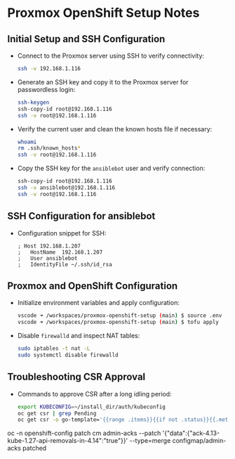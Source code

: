# Proxmox OpenShift Setup Notes

## Initial Setup and SSH Configuration
- Connect to the Proxmox server using SSH to verify connectivity:
    ```bash
    ssh -v 192.168.1.116
    ```

- Generate an SSH key and copy it to the Proxmox server for passwordless login:
    ```bash
    ssh-keygen
    ssh-copy-id root@192.168.1.116
    ssh -v root@192.168.1.116
    ```

- Verify the current user and clean the known hosts file if necessary:
    ```bash
    whoami
    rm .ssh/known_hosts*
    ssh -v root@192.168.1.116
    ```

- Copy the SSH key for the `ansiblebot` user and verify connection:
    ```bash
    ssh-copy-id root@192.168.1.116
    ssh -v ansiblebot@192.168.1.116
    ssh -v root@192.168.1.116
    ```

## SSH Configuration for ansiblebot
- Configuration snippet for SSH:
    ```
    ; Host 192.168.1.207
    ;   HostName  192.168.1.207
    ;   User ansiblebot
    ;   IdentityFile ~/.ssh/id_rsa
    ```

## Proxmox and OpenShift Configuration
- Initialize environment variables and apply configuration:
    ```bash
    vscode ➜ /workspaces/proxmox-openshift-setup (main) $ source .env
    vscode ➜ /workspaces/proxmox-openshift-setup (main) $ tofu apply
    ```

- Disable `firewalld` and inspect NAT tables:
    ```bash
    sudo iptables -t nat -L
    sudo systemctl disable firewalld
    ```

## Troubleshooting CSR Approval
- Commands to approve CSR after a long idling period:
    ```bash
    export KUBECONFIG=~/install_dir/auth/kubeconfig
    oc get csr | grep Pending
    oc get csr -o go-template='{{range .items}}{{if not .status}}{{.metadata.name}}{{"\n"}}{{end}}{{end}}' | xargs --no-run-if-empty oc adm certificate approve
    ```

oc -n openshift-config patch cm admin-acks --patch '{"data":{"ack-4.13-kube-1.27-api-removals-in-4.14":"true"}}' --type=merge
configmap/admin-acks patched